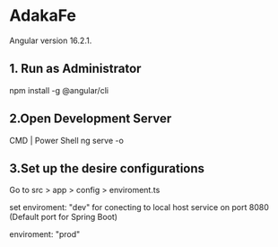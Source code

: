 # AdakaFe

Angular  version 16.2.1.

## 1. Run as Administrator
npm install -g @angular/cli

## 2.Open Development Server
CMD | Power Shell 
ng serve  -o

## 3.Set up the desire configurations
Go to src > app > config > enviroment.ts

set
enviroment: "dev" for conecting to local host service on port 8080 (Default port for Spring Boot)

enviroment: "prod" 

